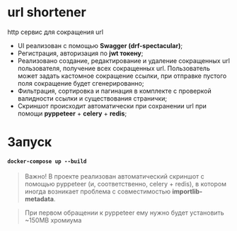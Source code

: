 # url shortener

http сервис для сокращения url
- UI реализован с помощью **Swagger (drf-spectacular)**;
- Регистрация, авторизация по **jwt токену**;
- Реализовано создание, редактирование и удаление сокращенных url пользователя, получение всех сокращенных url. Пользователь может задать кастомное сокращение ссылки, при отправке пустого поля сокращение будет сгенерированно;
- Фильтрация, сортировка и пагинация в комплекте с проверкой валидности ссылки и существования странички;
- Скриншот происходит автоматически при сохранении url при помощи **pyppeteer** + **celery** + **redis**;


# Запуск

#### `docker-compose up --build`

> Важно! В проекте реализован автоматический скриншот с помощью pyppeteer (и, соответственно, celery + redis), в котором иногда возникает проблема с совместимостью **importlib-metadata**.

> При первом обращении к pyppeteer ему нужно будет установить ~150MB хромиума
